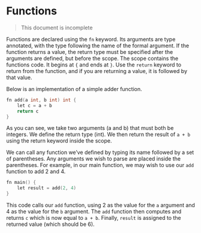 # Functions

> This document is incomplete

Functions are declared using the `fn` keyword. Its arguments are type annotated, with the type following the name of the formal argument.
If the function returns a value, the return type must be specified after the arguments are defined, but before the scope.
The scope contains the functions code. It begins at `{` and ends at `}`.
Use the `return` keyword to return from the function, and if you are returning a value, it is followed by that value.

Below is an implementation of a simple adder function.

```cpp
fn add(a int, b int) int {
    let c = a + b
    return c
}
```

As you can see, we take two arguments (a and b) that must both be integers. We define the return type (int). We then return the result of `a + b` using the return keyword inside the scope.

We can call any function we’ve defined by typing its name followed by a set of parentheses.
Any arguments we wish to parse are placed inside the parentheses.
For example, in our main function, we may wish to use our `add` function to add 2 and 4.

```cpp
fn main() {
    let result = add(2, 4)
}
```


This code calls our `add` function, using 2 as the value for the `a` argument and 4 as the value for the `b` argument.
The `add` function then computes and returns `c` which is now equal to `a + b`.
Finally, `result` is assigned to the returned value (which should be 6).
